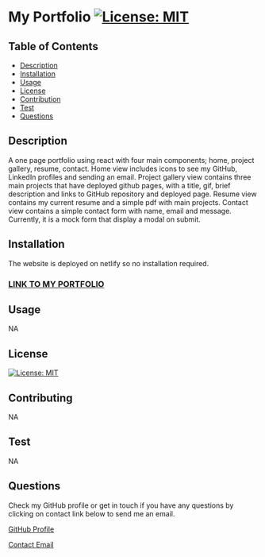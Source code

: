 # My Portfolio [![License: MIT](https://img.shields.io/badge/License-MIT-yellow.svg)](https://opensource.org/licenses/MIT)
  
  ## Table of Contents
  * [Description](#Description)
  * [Installation](#Installation)
  * [Usage](#Usage)
  * [License](#License)
  * [Contribution](#Contributing)
  * [Test](#test)
  * [Questions](#questions)

  ## Description 
  A one page portfolio using react with four main components; home, project gallery, resume, contact. Home view includes icons to see my GitHub, LinkedIn profiles and sending an email. Project gallery view contains three main projects that have deployed github pages, with a title, gif, brief description and links to GitHub repository and deployed page. Resume view contains my current resume and a simple pdf with main projects. Contact view contains a simple contact form with name, email and message. Currently, it is a mock form that display a modal on submit. 

  ## Installation
  The website is deployed on netlify so no installation required. 
  ### [LINK TO MY PORTFOLIO](https://abdalla-diaai.netlify.app/)

  ## Usage
  NA

  ## License
  [![License: MIT](https://img.shields.io/badge/License-MIT-yellow.svg)](https://opensource.org/licenses/MIT)

  ## Contributing
  NA
  
  ## Test
  NA
  
  ## Questions
  Check my GitHub profile or get in touch if you have any questions by clicking on contact link below to send me an email. 

  [GitHub Profile](https://github.com/abdalla-diaai)

  [Contact Email](mailto:abdalla.diaai@outlook.com)
  